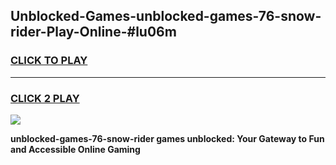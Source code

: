 
## Unblocked-Games-unblocked-games-76-snow-rider-Play-Online-#lu06m
<h3>
<a href="https://premium.freeplayer.one?title=unblocked-games-76-snow-rider&ref=27F">CLICK TO PLAY</a></h3>
<hr>

<h3>
<a href="https://premium.freeplayer.one?title=unblocked-games-76-snow-rider&ref=27F">CLICK 2 PLAY</a>
  
</h3>

<a href="https://premium.freeplayer.one?title=unblocked-games-76-snow-rider&ref=27F"><img src="https://clearcache.store/games.png"></a>


**unblocked-games-76-snow-rider games unblocked: Your Gateway to Fun and Accessible Online Gaming**

